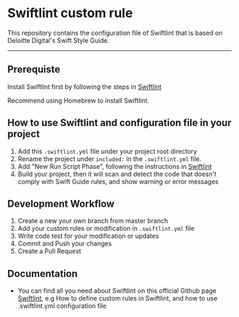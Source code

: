 # Swiftlint custom rule
This repository contains the configuration file of Swiftlint that is based on Deloitte Digital's Swift Style Guide.
***

## Prerequiste
Install Swiftlint first by following the steps in [Swiftlint](https://github.com/realm/SwiftLint)

Recommend using Homebrew to install Swiftlint.

## How to use Swiftlint and configuration file in your project
1. Add this `.swiftlint.yml` file under your project root directory
2. Rename the project under `included:` in the `.swiftlint.yml` file.
3. Add "New Run Script Phase", following the instructions in [Swiftlint](https://github.com/realm/SwiftLint)
4. Build your project, then it will scan and detect the code that doesn't comply with Swift Guide rules, and show warning or error messages

## Development Workflow
1. Create a new your own branch from master branch
2. Add your custom rules or modification in `.swiftlint.yml` file
3. Write code test for your modification or updates
4. Commit and Push your changes
5. Create a Pull Request

## Documentation
* You can find all you need about Swiftlint on this official Github page [Swiftlint](https://github.com/realm/SwiftLint), e.g How to define custom rules in Swiftlint, and how to use .swiftlint.yml configuration file
